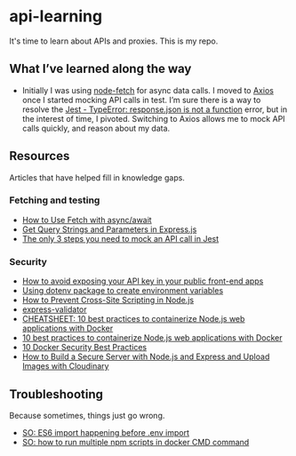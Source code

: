# api-learning

It's time to learn about APIs and proxies. This is my repo.

## What I&rsquo;ve learned along the way

- Initially I was using [node-fetch](https://github.com/node-fetch/node-fetch) for async data calls. I moved to [Axios](https://github.com/axios/axios) once I started mocking API calls in test. I&rsquo;m sure there is a way to resolve the [Jest - TypeError: response.json is not a function](https://stackoverflow.com/questions/58599735/jest-typeerror-response-json-is-not-a-function) error, but in the interest of time, I pivoted. Switching to Axios allows me to mock API calls quickly, and reason about my data.

## Resources
Articles that have helped fill in knowledge gaps.

### Fetching and testing
- [How to Use Fetch with async/await](https://dmitripavlutin.com/javascript-fetch-async-await/)
- [Get Query Strings and Parameters in Express.js](https://stackabuse.com/get-query-strings-and-parameters-in-express-js/)
- [The only 3 steps you need to mock an API call in Jest](https://dev.to/zaklaughton/the-only-3-steps-you-need-to-mock-an-api-call-in-jest-39mb)

### Security

- [How to avoid exposing your API key in your public front-end apps](https://www.freecodecamp.org/news/private-api-keys/)
- [Using dotenv package to create environment variables](https://medium.com/@thejasonfile/using-dotenv-package-to-create-environment-variables-33da4ac4ea8f)
- [How to Prevent Cross-Site Scripting in Node.js](https://www.section.io/engineering-education/how-to-prevent-cross-site-scripting-in-node-js/)
- [express-validator](https://github.com/express-validator/express-validator)
- [CHEATSHEET: 10 best practices to containerize Node.js web applications with Docker](https://snyk.io/wp-content/uploads/10-best-practices-to-containerize-Node.js-web-applications-with-Docker.pdf)
- [10 best practices to containerize Node.js web applications with Docker](https://snyk.io/blog/10-best-practices-to-containerize-nodejs-web-applications-with-docker/)
- [10 Docker Security Best Practices](https://snyk.io/blog/10-docker-image-security-best-practices/)
- [How to Build a Secure Server with Node.js and Express and Upload Images with Cloudinary](https://www.freecodecamp.org/news/build-a-secure-server-with-node-and-express/)

## Troubleshooting
Because sometimes, things just go wrong.
- [SO: ES6 import happening before .env import](https://stackoverflow.com/a/42817956)
- [SO: how to run multiple npm scripts in docker CMD command](https://stackoverflow.com/a/62628394)
